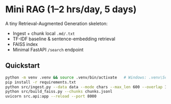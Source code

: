 # Mini RAG (1–2 hrs/day, 5 days)

A tiny Retrieval-Augmented Generation skeleton:
- Ingest + chunk local `.md/.txt`
- TF-IDF baseline & sentence-embedding retrieval
- FAISS index
- Minimal FastAPI `/search` endpoint

## Quickstart
```bash
python -m venv .venv && source .venv/bin/activate   # Windows: .venv\Scripts\activate
pip install -r requirements.txt
python src/ingest.py --data data --mode chars --max_len 600 --overlap 100
python src/build_faiss.py --chunks chunks.jsonl
uvicorn src.api:app --reload --port 8000
